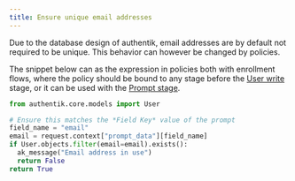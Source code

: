 ```yaml
---
title: Ensure unique email addresses
---
```


Due to the database design of authentik, email addresses are by default not required to be unique. This behavior can however be changed by policies.

The snippet below can as the expression in policies both with enrollment flows, where the policy should be bound to any stage before the [User write](../../flow/stages/user_write.md) stage, or it can be used with the [Prompt stage](../../flow/stages/prompt/index.md).

```python
from authentik.core.models import User

# Ensure this matches the *Field Key* value of the prompt
field_name = "email"
email = request.context["prompt_data"][field_name]
if User.objects.filter(email=email).exists():
  ak_message("Email address in use")
  return False
return True
```
